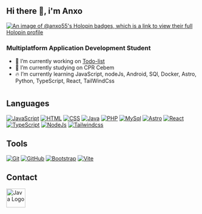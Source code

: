 ## Hi there 👋, i'm Anxo
[![An image of @anxo55's Holopin badges, which is a link to view their full Holopin profile](https://holopin.me/anxo55)](https://holopin.io/@anxo55)

### Multiplatform Application Development Student

- 🚀 I’m currently working on [Todo-list](https://agendaeventosfrontend.onrender.com)
- 🔭 I’m currently studying on CPR Cebem
- 🔥 I’m currently learning JavaScript, nodeJs, Android, SQl, Docker, Astro, Python, TypeScript, React, TailWindCss
#

## Languages 

[![JavaScript](https://skillicons.dev/icons?i=js)](https://skillicons.dev)
[![HTML](https://skillicons.dev/icons?i=html)](https://skillicons.dev)
[![CSS](https://skillicons.dev/icons?i=css)](https://skillicons.dev)
[![Java](https://skillicons.dev/icons?i=java)](https://skillicons.dev)
[![PHP](https://skillicons.dev/icons?i=php)](https://skillicons.dev)
[![MySql](https://skillicons.dev/icons?i=mysql)](https://skillicons.dev)
[![Astro](https://skillicons.dev/icons?i=astro)](https://skillicons.dev)
[![React](https://skillicons.dev/icons?i=react)](https://skillicons.dev)
[![TypeScript](https://skillicons.dev/icons?i=typescript)](https://skillicons.dev)
[![NodeJs](https://skillicons.dev/icons?i=nodejs)](https://skillicons.dev)
[![Tailwindcss](https://skillicons.dev/icons?i=tailwindcss)](https://skillicons.dev)

## Tools
[![Git](https://skillicons.dev/icons?i=git)](https://skillicons.dev)
[![GitHub](https://skillicons.dev/icons?i=github)](https://skillicons.dev)
[![Bootstrap](https://skillicons.dev/icons?i=bootstrap)](https://skillicons.dev)
[![Vite](https://skillicons.dev/icons?i=vite)](https://skillicons.dev)



## Contact

<div style="display: flex; flex-wrap: wrap; gap: 10px;">
<a href="https://www.linkedin.com/in/anxo-campos-b6878a265/" target="_blank">
    <img src="https://pngimg.com/uploads/linkedIn/linkedIn_PNG7.png" alt="Java Logo" width="50" height="50">
  </a>
</div>
